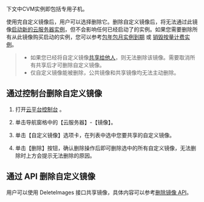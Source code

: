 下文中CVM实例即包括专用子机。

使用完自定义镜像后，用户可以选择删除它。删除自定义镜像后，将无法通过此镜像[启动新的云服务器实例](/doc/product/213/4855)，但不会影响任何已经启动了的实例。如果您需要删除所有从此镜像购买启动的实例，您可以参考[包年包月实例到期](/doc/product/213/4931) 或 [销毁按量计费实例](/doc/product/213/4930)。

> - 如果您已经将自定义镜像[共享给他人](/doc/product/213/4944)，则无法删除该镜像。需要取消所有共享后才可删除自定义镜像。
> - 仅自定义镜像能被删除，公共镜像和共享镜像均无法主动删除。

## 通过控制台删除自定义镜像

1) 打开[云平台控制台](http://console.tce.fsphere.c) 。

2) 单击导航窗格中的【云服务器】-【镜像】。

3) 单击【自定义镜像】选项卡，在列表中选中您要共享的自定义镜像。

4) 单击【删除】按钮，确认删除操作后即可删除选中的所有自定义镜像，无法删除时上方会提示无法删除的原因。

## 通过 API 删除自定义镜像
用户可以使用 DeleteImages 接口共享镜像，具体内容可以参考[删除镜像 API](http://tcecqpoc.fsphere.cn/doc/api/229/1274)。